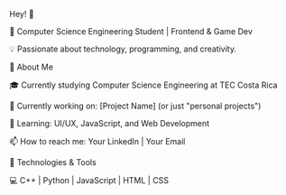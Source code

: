 Hey! 👋

🚀 Computer Science Engineering Student | Frontend & Game Dev

💡 Passionate about technology, programming, and creativity.




🔹 About Me

🎓 Currently studying Computer Science Engineering at TEC Costa Rica

🔭 Currently working on: [Project Name] (or just "personal projects")

🌱 Learning: UI/UX, JavaScript, and Web Development

📫 How to reach me: Your LinkedIn | Your Email




🔹 Technologies & Tools

💻 C++ | Python | JavaScript | HTML | CSS


<!--
**jdavidespinoza05/jdavidespinoza05** is a ✨ _special_ ✨ repository because its `README.md` (this file) appears on your GitHub profile.

Here are some ideas to get you started:

- 🔭 I’m currently working on ...
- 🌱 I’m currently learning ...
- 👯 I’m looking to collaborate on ...
- 🤔 I’m looking for help with ...
- 💬 Ask me about ...
- 📫 How to reach me: ...
- 😄 Pronouns: ...
- ⚡ Fun fact: ...
-->
